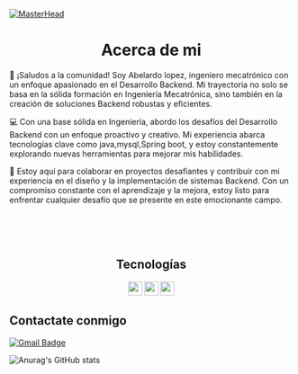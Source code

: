 [![MasterHead](https://i.pinimg.com/originals/77/ca/a3/77caa32884d735d439ade45ba37feaf2.gif)]([https://arjuncvinod.github.io](https://github.com/ABEL-pixel-cloud/ABEL-pixel-cloud/edit/main/README.md))
<h1 align=center > Acerca de mi </h1>
<p>
  👋 ¡Saludos a la comunidad! Soy Abelardo lopez, ingeniero mecatrónico con un enfoque apasionado en el Desarrollo Backend. Mi trayectoria no solo se basa en la sólida formación en Ingeniería Mecatrónica, sino también en la creación de soluciones Backend robustas y eficientes.

💻 Con una base sólida en Ingeniería, abordo los desafíos del Desarrollo Backend con un enfoque proactivo y creativo. Mi experiencia abarca tecnologías clave como java,mysql,Spring boot, y estoy constantemente explorando nuevas herramientas para mejorar mis habilidades.

🚀 Estoy aquí para colaborar en proyectos desafiantes y contribuir con mi experiencia en el diseño y la implementación de sistemas Backend. Con un compromiso constante con el aprendizaje y la mejora, estoy listo para enfrentar cualquier desafío que se presente en este emocionante campo.
</p>


  <br>
  <br>
  <br>
 <h2 align=center>Tecnologías</h2>                                           
<p align=center>
<img src="https://img.shields.io/badge/Java-ED8B00?style=for-the-badge&logo=java&logoColor=white" height="25">
  
<img src="https://img.shields.io/badge/Spring-6DB33F?style=for-the-badge&logo=spring&logoColor=white" height="25">

<img src="https://img.shields.io/badge/MySQL-005C84?style=for-the-badge&logo=mysql&logoColor=white" height="25">
</p>

 <h2 >Contactate conmigo</h2>   
 <img
  [![Linkedin Badge](https://img.shields.io/badge/-Abelardo_lopez-blue?style=flat-square&logo=Linkedin&logoColor=white&link=https://www.linkedin.com/in/abelardo-josé-lopez-payares-a0315429a)](https://www.linkedin.com/in/abelardo-josé-lopez-payares-a0315429a) 

  
[![Gmail Badge](https://img.shields.io/badge/-lAbelardo477@gmail.com-c14438?style=flat-square&logo=Gmail&logoColor=white&link=mailto:labelardo477@gmail.com)](mailto:labelardo477@gmail.com) 
>



  ![Anurag's GitHub stats](https://github-readme-stats.vercel.app/api?username=ABEL-pixel-cloud&show_icons=true&theme=dark)






